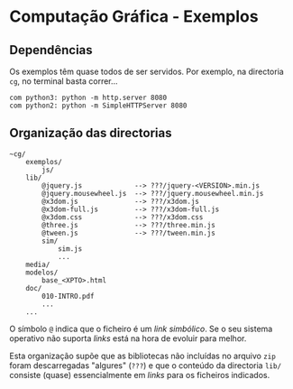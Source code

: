 # Computação Gráfica - Exemplos

## Dependências


Os exemplos têm quase todos de ser servidos. Por exemplo, na directoria `cg`, no terminal basta correr...

    com python3: python -m http.server 8080
    com python2: python -m SimpleHTTPServer 8080

## Organização das directorias

    ~cg/
        exemplos/
        	js/
        lib/
            @jquery.js             --> ???/jquery-<VERSION>.min.js
            @jquery.mousewheel.js  --> ???/jquery.mousewheel.min.js
        	@x3dom.js              --> ???/x3dom.js
        	@x3dom-full.js         --> ???/x3dom-full.js
        	@x3dom.css             --> ???/x3dom.css
        	@three.js              --> ???/three.min.js
            @tween.js              --> ???/tween.min.js
        	sim/
                sim.js
                ...
        media/
        modelos/
            base_<XPTO>.html
        doc/
            010-INTRO.pdf
            ...
        ...

O símbolo `@` indica que o ficheiro é um _link simbólico_. Se o seu sistema operativo não suporta _links_ está na hora de evoluir para melhor.

Esta organização supõe que as bibliotecas não incluídas no arquivo `zip` foram descarregadas "algures" (`???`) e que o conteúdo da directoria `lib/` consiste (quase) essencialmente em _links_ para os ficheiros indicados.